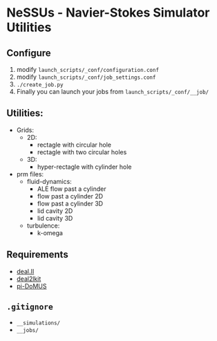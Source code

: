 NeSSUs - Navier-Stokes Simulator Utilities
==========================================

Configure
---------
1. modify `launch_scripts/_conf/configuration.conf`
2. modify `launch_scripts/_conf/job_settings.conf`
3. `./create_job.py`
4. Finally you can launch your jobs from `launch_scripts/_conf/__job/`

Utilities:
----------
- Grids:
  - 2D:
    - rectagle with circular hole
    - rectagle with two circular holes
  - 3D:
    - hyper-rectagle with cylinder hole
- prm files:
  - fluid-dynamics:
    - ALE flow past a cylinder
    - flow past a cylinder 2D
    - flow past a cylinder 3D
    - lid cavity 2D
    - lid cavity 3D
  - turbulence:
    - k-omega



Requirements
------------

- [deal.II](https://github.com/dealii/dealii.git)
- [deal2lkit](https://github.com/mathLab/deal2lkit.git)
- [pi-DoMUS](https://github.com/mathLab/pi-DoMUS)

`.gitignore`
------------

- `__simulations/`
- `__jobs/`
